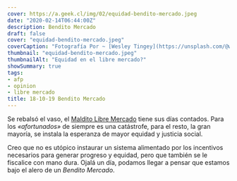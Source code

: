 ```yaml
---
cover: https://a.geek.cl/img/02/equidad-bendito-mercado.jpeg
date: "2020-02-14T06:44:00Z"
description: Bendito Mercado
draft: false
cover: "equidad-bendito-mercado.jpeg"
coverCaption: "Fotografía Por ~ [Wesley Tingey](https://unsplash.com/@wesleyphotography)"
thumbnail: "equidad-bendito-mercado.jpeg"
thumbnailAlt: "Equidad en el libre mercado?"
showSummary: true
tags:
- afp
- opinion
- libre mercado
title: 18-10-19 Bendito Mercado
---
```

Se rebalsó el vaso, el [Maldito Libre Mercado](https://a.geek.cl/maldito-libre-mercado/) tiene sus días contados. Para los *«afortunados»* de siempre es una catástrofe, para el resto, la gran mayoría, se instala la esperanza de mayor equidad y justicia social. 

Creo que no es utópico instaurar un sistema alimentado por los incentivos necesarios para generar progreso y equidad, pero que también se le fiscalice con mano dura. Ojalá un día, podamos llegar a pensar que estamos bajo el alero de un *Bendito Mercado*.


